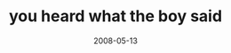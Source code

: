 ---
layout: base.njk
title : 'you heard what the boy said' 
view_title : 'you heard what the boy said' 
year : '2008' 
date : '2008-05-13' 
img_file : '/drawing/youheardwhattheboysaid.png' 
html_file : 'youheardwhattheboysaid' 
next_html : 'ihopeicanstartadanceparty.html' 
year_order : '199' 
permalink : "title/{{html_file}}.html"
---